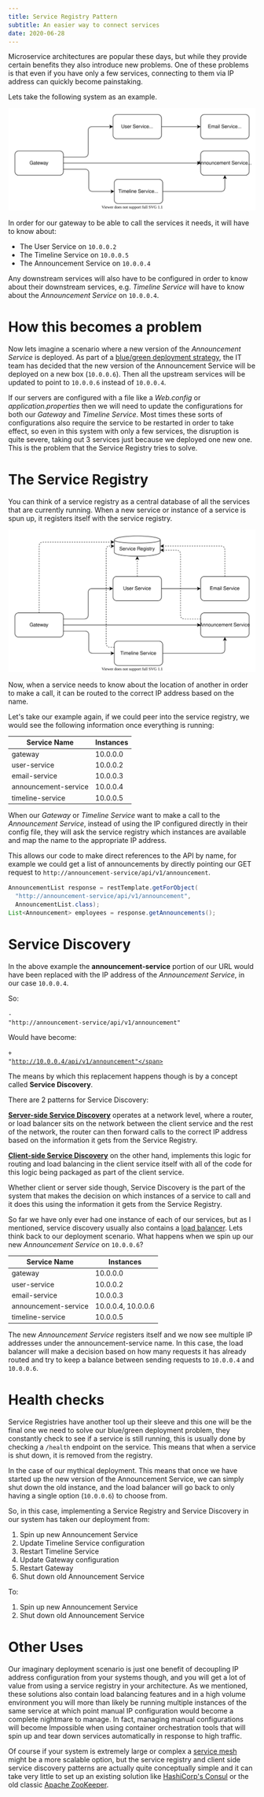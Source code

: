 ```yaml
---
title: Service Registry Pattern
subtitle: An easier way to connect services
date: 2020-06-28
---
```


Microservice architectures are popular these days, but while they provide certain benefits they also introduce new problems. One of these problems is that even if you have only a few services, connecting to them via IP address can quickly become painstaking.

Lets take the following system as an example.

<img alt="Collection of services behind a gateway" src="system.svg" class="themed">

In order for our gateway to be able to call the services it needs, it will have to know about:

- The User Service on `10.0.0.2`
- The Timeline Service on `10.0.0.5`
- The Announcement Service on `10.0.0.4`

Any downstream services will also have to be configured in order to know about their downstream services, e.g. *Timeline Service* will have to know about the *Announcement Service* on `10.0.0.4`.

# How this becomes a problem

Now lets imagine a scenario where a new version of the *Announcement Service* is deployed. As part of a [blue/green deployment strategy](https://martinfowler.com/bliki/BlueGreenDeployment.html), the IT team has decided that the new version of the Announcement Service will be deployed on a new box (`10.0.0.6`). Then all the upstream services will be updated to point to `10.0.0.6` instead of `10.0.0.4`.

If our servers are configured with a file like a *Web.config* or *application.properties* then we will need to update the configurations for both our *Gateway* and *Timeline Service*. Most times these sorts of configurations also require the service to be restarted in order to take effect, so even in this system with only a few services, the disruption is quite severe, taking out 3 services just because we deployed one new one. This is the problem that the Service Registry tries to solve.

# The Service Registry

You can think of a service registry as a central database of all the services that are currently running. When a new service or instance of a service is spun up, it registers itself with the service registry. 

<img alt="Collection of services behind a gateway using a service registry" src="registry_(1).svg" class="themed">

Now, when a service needs to know about the location of another in order to make a call, it can be routed to the correct IP address based on the name.

Let's take our example again, if we could peer into the service registry, we would see the following information once everything is running:

<table>
<thead>
<tr>
<th>Service Name</th>
<th>Instances</th>
</tr>
</thead>
<tbody>
<tr>
<td>gateway</td>
<td>10.0.0.0</td>
</tr>
<tr>
<td>user-service</td>
<td>10.0.0.2</td>
</tr>
<tr>
<td>email-service</td>
<td>10.0.0.3</td>
</tr>
<tr>
<td>announcement-service</td>
<td>10.0.0.4</td>
</tr>
<tr>
<td>timeline-service</td>
<td>10.0.0.5</td>
</tr>
</tbody>
</table>

When our *Gateway* or *Timeline Service* want to make a call to the *Announcement Service*, instead of using the IP configured directly in their config file, they will ask the service registry which instances are available and map the name to the appropriate IP address.

This allows our code to make direct references to the API by name, for example we could get a list of announcements by directly pointing our GET request to `http://announcement-service/api/v1/announcement`.

```java
AnnouncementList response = restTemplate.getForObject(
  "http://announcement-service/api/v1/announcement",
  AnnouncementList.class);
List<Announcement> employees = response.getAnnouncements();
```

# Service Discovery

In the above example the **announcement-service** portion of our URL would have been replaced with the IP address of the *Announcement Service*, in our case `10.0.0.4`.

So:

 <code class="codehilite" style="background: var(--code-background);"><span class="s">- "http://announcement-service/api/v1/announcement"</span></code>

Would have become:

<code class="codehilite" style="background: var(--code-background);"><span class="ne">+ "http://10.0.0.4/api/v1/announcement"</span></code>

The means by which this replacement happens though is by a concept called **Service Discovery**.

There are 2 patterns for Service Discovery:

**[Server-side Service Discovery](https://microservices.io/patterns/server-side-discovery.html)** operates at a network level, where a router, or load balancer sits on the network between the client service and the rest of the network, the router can then forward calls to the correct IP address based on the information it gets from the Service Registry.

**[Client-side Service Discovery](https://microservices.io/patterns/client-side-discovery.html)** on the other hand, implements this logic for routing and load balancing in the client service itself with all of the code for this logic being packaged as part of the client service.

Whether client or server side though, Service Discovery is the part of the system that makes the decision on which instances of a service to call and it does this using the information it gets from the Service Registry. 

So far we have only ever had one instance of each of our services, but as I mentioned, service discovery usually also contains a [load balancer](https://en.wikipedia.org/wiki/Load_balancing_(computing)). Lets think back to our deployment scenario. What happens when we spin up our new *Announcement Service* on `10.0.0.6`?

<table>
<thead>
<tr>
<th>Service Name</th>
<th>Instances</th>
</tr>
</thead>
<tbody>
<tr>
<td>gateway</td>
<td>10.0.0.0</td>
</tr>
<tr>
<td>user-service</td>
<td>10.0.0.2</td>
</tr>
<tr>
<td>email-service</td>
<td>10.0.0.3</td>
</tr>
<tr>
<td>announcement-service</td>
<td>10.0.0.4, 10.0.0.6</td>
</tr>
<tr>
<td>timeline-service</td>
<td>10.0.0.5</td>
</tr>
</tbody>
</table>

The new *Announcement Service* registers itself and we now see multiple IP addresses under the announcement-service name. In this case, the load balancer will make a decision based on how many requests it has already routed and try to keep a balance between sending requests to `10.0.0.4` and `10.0.0.6`.

# Health checks

Service Registries have another tool up their sleeve and this one will be the final one we need to solve our blue/green deployment problem, they constantly check to see if a service is still running, this is usually done by checking a `/health` endpoint on the service. This means that when a service is shut down, it is removed from the registry.

In the case of our mythical deployment. This means that once we have started up the new version of the Announcement Service, we can simply shut down the old instance, and the load balancer will go back to only having a single option (`10.0.0.6`) to choose from.

So, in this case, implementing a Service Registry and Service Discovery in our system has taken our deployment from:

1. Spin up new Announcement Service 
2. Update Timeline Service configuration
3. Restart Timeline Service
4. Update Gateway configuration
5. Restart Gateway
6. Shut down old Announcement Service

To:

1. Spin up new Announcement Service
2. Shut down old Announcement Service

# Other Uses

Our imaginary deployment scenario is just one benefit of decoupling IP address configuration from your systems though, and you will get a lot of value from using a service registry in your architecture. As we mentioned, these solutions also contain load balancing features and in a high volume environment you will more than likely be running multiple instances of the same service at which point manual IP configuration would become a complete nightmare to manage. In fact, managing manual configurations will become Impossible when using container orchestration tools that will spin up and tear down services automatically in response to high traffic.

Of course if your system is extremely large or complex a [service mesh](https://en.wikipedia.org/wiki/Service_mesh) might be a more scalable option, but the service registry and client side service discovery patterns are actually quite conceptually simple  and it can take very little to set up an existing solution like [HashiCorp's Consul](https://www.consul.io/) or the old classic [Apache ZooKeeper](https://zookeeper.apache.org/).

